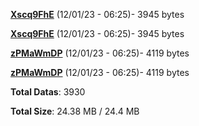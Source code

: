 [**Xscq9FhE**](/data/Xscq9FhE.txt) (12/01/23 - 06:25)- 3945 bytes

[**Xscq9FhE**](/data/Xscq9FhE.txt) (12/01/23 - 06:25)- 3945 bytes

[**zPMaWmDP**](/data/zPMaWmDP.txt) (12/01/23 - 06:25)- 4119 bytes

[**zPMaWmDP**](/data/zPMaWmDP.txt) (12/01/23 - 06:25)- 4119 bytes

**Total Datas**: 3930

**Total Size**: 24.38 MB / 24.4 MB